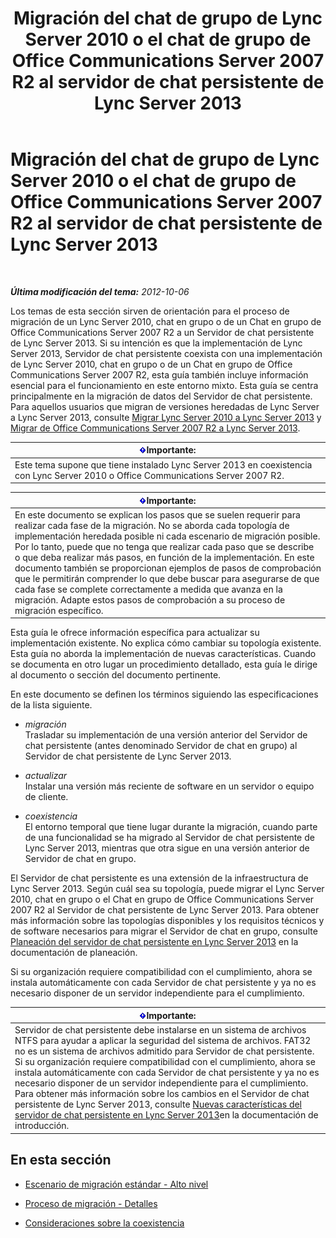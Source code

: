 ﻿---
title: Migración del chat de grupo de Lync Server 2010 o el chat de grupo de Office Communications Server 2007 R2 al servidor de chat persistente de Lync Server 2013
TOCTitle: Migración del chat de grupo de Lync Server 2010 o el chat de grupo de Office Communications Server 2007 R2 al servidor de chat persistente de Lync Server 2013
ms:assetid: 5b4d3db1-6eba-4932-b49c-f60bcf9488f9
ms:mtpsurl: https://technet.microsoft.com/es-es/library/Gg615442(v=OCS.15)
ms:contentKeyID: 48275379
ms.date: 01/07/2017
mtps_version: v=OCS.15
ms.translationtype: HT
---

# Migración del chat de grupo de Lync Server 2010 o el chat de grupo de Office Communications Server 2007 R2 al servidor de chat persistente de Lync Server 2013

 

_**Última modificación del tema:** 2012-10-06_

Los temas de esta sección sirven de orientación para el proceso de migración de un Lync Server 2010, chat en grupo o de un Chat en grupo de Office Communications Server 2007 R2 a un Servidor de chat persistente de Lync Server 2013. Si su intención es que la implementación de Lync Server 2013, Servidor de chat persistente coexista con una implementación de Lync Server 2010, chat en grupo o de un Chat en grupo de Office Communications Server 2007 R2, esta guía también incluye información esencial para el funcionamiento en este entorno mixto. Esta guía se centra principalmente en la migración de datos del Servidor de chat persistente. Para aquellos usuarios que migran de versiones heredadas de Lync Server a Lync Server 2013, consulte [Migrar Lync Server 2010 a Lync Server 2013](migration-from-lync-server-2010-to-lync-server-2013.md) y [Migrar de Office Communications Server 2007 R2 a Lync Server 2013](migration-from-office-communications-server-2007-r2-to-lync-server-2013.md).

<table>
<thead>
<tr class="header">
<th><img src="images/Gg425917.important(OCS.15).gif" title="important" alt="important" />Importante:</th>
</tr>
</thead>
<tbody>
<tr class="odd">
<td>Este tema supone que tiene instalado Lync Server 2013 en coexistencia con Lync Server 2010 o Office Communications Server 2007 R2.</td>
</tr>
</tbody>
</table>


<table>
<thead>
<tr class="header">
<th><img src="images/Gg425917.important(OCS.15).gif" title="important" alt="important" />Importante:</th>
</tr>
</thead>
<tbody>
<tr class="odd">
<td>En este documento se explican los pasos que se suelen requerir para realizar cada fase de la migración. No se aborda cada topología de implementación heredada posible ni cada escenario de migración posible. Por lo tanto, puede que no tenga que realizar cada paso que se describe o que deba realizar más pasos, en función de la implementación. En este documento también se proporcionan ejemplos de pasos de comprobación que le permitirán comprender lo que debe buscar para asegurarse de que cada fase se complete correctamente a medida que avanza en la migración. Adapte estos pasos de comprobación a su proceso de migración específico.</td>
</tr>
</tbody>
</table>


Esta guía le ofrece información específica para actualizar su implementación existente. No explica cómo cambiar su topología existente. Esta guía no aborda la implementación de nuevas características. Cuando se documenta en otro lugar un procedimiento detallado, esta guía le dirige al documento o sección del documento pertinente.

En este documento se definen los términos siguiendo las especificaciones de la lista siguiente.

  - *migración*  
    Trasladar su implementación de una versión anterior del Servidor de chat persistente (antes denominado Servidor de chat en grupo) al Servidor de chat persistente de Lync Server 2013.

<!-- end list -->

  - *actualizar*  
    Instalar una versión más reciente de software en un servidor o equipo de cliente.

<!-- end list -->

  - *coexistencia*  
    El entorno temporal que tiene lugar durante la migración, cuando parte de una funcionalidad se ha migrado al Servidor de chat persistente de Lync Server 2013, mientras que otra sigue en una versión anterior de Servidor de chat en grupo.

El Servidor de chat persistente es una extensión de la infraestructura de Lync Server 2013. Según cuál sea su topología, puede migrar el Lync Server 2010, chat en grupo o el Chat en grupo de Office Communications Server 2007 R2 al Servidor de chat persistente de Lync Server 2013. Para obtener más información sobre las topologías disponibles y los requisitos técnicos y de software necesarios para migrar el Servidor de chat en grupo, consulte [Planeación del servidor de chat persistente en Lync Server 2013](lync-server-2013-planning-for-persistent-chat-server.md) en la documentación de planeación.

Si su organización requiere compatibilidad con el cumplimiento, ahora se instala automáticamente con cada Servidor de chat persistente y ya no es necesario disponer de un servidor independiente para el cumplimiento.

<table>
<thead>
<tr class="header">
<th><img src="images/Gg425917.important(OCS.15).gif" title="important" alt="important" />Importante:</th>
</tr>
</thead>
<tbody>
<tr class="odd">
<td>Servidor de chat persistente debe instalarse en un sistema de archivos NTFS para ayudar a aplicar la seguridad del sistema de archivos. FAT32 no es un sistema de archivos admitido para Servidor de chat persistente.<br />
Si su organización requiere compatibilidad con el cumplimiento, ahora se instala automáticamente con cada Servidor de chat persistente y ya no es necesario disponer de un servidor independiente para el cumplimiento. Para obtener más información sobre los cambios en el Servidor de chat persistente de Lync Server 2013, consulte <a href="lync-server-2013-new-persistent-chat-server-features.md">Nuevas características del servidor de chat persistente en Lync Server 2013</a>en la documentación de introducción.</td>
</tr>
</tbody>
</table>


## En esta sección

  - [Escenario de migración estándar - Alto nivel](standard-migration-scenario-high-level.md)

  - [Proceso de migración - Detalles](migration-process-details.md)

  - [Consideraciones sobre la coexistencia](coexistence-considerations.md)

